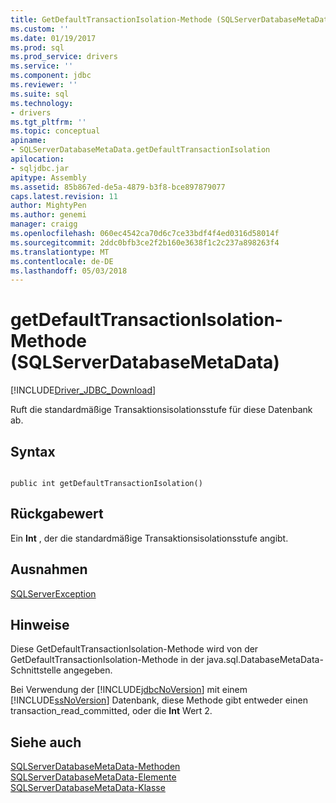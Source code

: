 ```yaml
---
title: GetDefaultTransactionIsolation-Methode (SQLServerDatabaseMetaData) | Microsoft Docs
ms.custom: ''
ms.date: 01/19/2017
ms.prod: sql
ms.prod_service: drivers
ms.service: ''
ms.component: jdbc
ms.reviewer: ''
ms.suite: sql
ms.technology:
- drivers
ms.tgt_pltfrm: ''
ms.topic: conceptual
apiname:
- SQLServerDatabaseMetaData.getDefaultTransactionIsolation
apilocation:
- sqljdbc.jar
apitype: Assembly
ms.assetid: 85b867ed-de5a-4879-b3f8-bce897879077
caps.latest.revision: 11
author: MightyPen
ms.author: genemi
manager: craigg
ms.openlocfilehash: 060ec4542ca70d6c7ce33bdf4f4ed0316d58014f
ms.sourcegitcommit: 2ddc0bfb3ce2f2b160e3638f1c2c237a898263f4
ms.translationtype: MT
ms.contentlocale: de-DE
ms.lasthandoff: 05/03/2018
---
```

# <a name="getdefaulttransactionisolation-method-sqlserverdatabasemetadata"></a>getDefaultTransactionIsolation-Methode (SQLServerDatabaseMetaData)
[!INCLUDE[Driver_JDBC_Download](../../../includes/driver_jdbc_download.md)]

  Ruft die standardmäßige Transaktionsisolationsstufe für diese Datenbank ab.  
  
## <a name="syntax"></a>Syntax  
  
```  
  
public int getDefaultTransactionIsolation()  
```  
  
## <a name="return-value"></a>Rückgabewert  
 Ein **Int** , der die standardmäßige Transaktionsisolationsstufe angibt.  
  
## <a name="exceptions"></a>Ausnahmen  
 [SQLServerException](../../../connect/jdbc/reference/sqlserverexception-class.md)  
  
## <a name="remarks"></a>Hinweise  
 Diese GetDefaultTransactionIsolation-Methode wird von der GetDefaultTransactionIsolation-Methode in der java.sql.DatabaseMetaData-Schnittstelle angegeben.  
  
 Bei Verwendung der [!INCLUDE[jdbcNoVersion](../../../includes/jdbcnoversion_md.md)] mit einem [!INCLUDE[ssNoVersion](../../../includes/ssnoversion_md.md)] Datenbank, diese Methode gibt entweder einen transaction_read_committed, oder die **Int** Wert 2.  
  
## <a name="see-also"></a>Siehe auch  
 [SQLServerDatabaseMetaData-Methoden](../../../connect/jdbc/reference/sqlserverdatabasemetadata-methods.md)   
 [SQLServerDatabaseMetaData-Elemente](../../../connect/jdbc/reference/sqlserverdatabasemetadata-members.md)   
 [SQLServerDatabaseMetaData-Klasse](../../../connect/jdbc/reference/sqlserverdatabasemetadata-class.md)  
  
  

